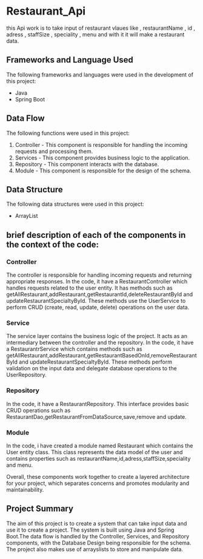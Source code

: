 # Restaurant_Api

this Api work is to take input of restaurant vlaues like , restaurantName , id , adress , staffSize , speciality , menu and with it it will make a restaurant data.

## Frameworks and Language Used

The following frameworks and languages were used in the development of this project:

- Java
- Spring Boot

## Data Flow

The following functions were used in this project:

1. Controller - This component is responsible for handling the incoming requests and processing them.
2. Services - This component provides business logic to the application.
3. Repository - This component interacts with the database.
4. Module - This component is responsible for the design of the schema.

## Data Structure

The following data structures were used in this project:

- ArrayList

## brief description of each of the components in the context of the code:

### Controller
The controller is responsible for handling incoming requests and returning appropriate responses. In the code, it have a RestaurantController which handles requests related to the user entity. It has methods such as getAllRestaurant,addRestaurant,getRestaurantId,deleteRestaurantById and updateRestaurantSpecialtyById. These methods use the UserService to perform CRUD (create, read, update, delete) operations on the user data.

### Service
The service layer contains the business logic of the project. It acts as an intermediary between the controller and the repository. In the code, it have a RestaurantrService which contains methods such as getAllRestaurant,addRestaurant,getRestaurantBasedOnId,removeRestaurantById and updateRestaurantSpecialtyById. These methods perform validation on the input data and delegate database operations to the UserRepository.

### Repository
In the code, it have a RestaurantRepository. This interface provides basic CRUD operations such as RestaurantDao,getRestaurantFromDataSource,save,remove and update.

### Module
In the code, i have created a module named Restaurant which contains the User entity class. This class represents the data model of the user and contains properties such as  restaurantName,id,adress,staffSize,speciality and menu.

Overall, these components work together to create a layered architecture for your project, which separates concerns and promotes modularity and maintainability.

## Project Summary

The aim of this project is to create a system that can take input data and use it to create a project. The system is built using Java and Spring Boot.The data flow is handled by the Controller, Services, and Repository components, with the Database Design being responsible for the schema. The project also makes use of arrayslists to store and manipulate data.

